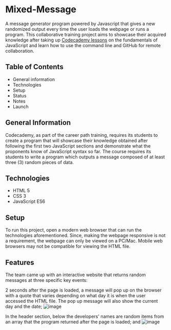 # Mixed-Message

A message generator program powered by Javascript that gives a new randomized output every time the user loads the webpage or runs a program. This collaborative training project aims to showcase their acquired knowledge after taking up [Codecademy lessons](https://www.codecademy.com/career-journey/back-end-engineer) on the fundamentals of JavaScript and learn how to use the command line and GitHub for remote collaboration.

## Table of Contents
- General information
- Technologies
- Setup
- Status
- Notes
- Launch

## General Information
Codecademy, as part of the career path training, requires its students to create a program that will showcase their knowledge obtained after following the first two JavaScript sections and demonstrate what the proponents know of JavaScript syntax so far. The course requires its students to write a program which outputs a message composed of at least three (3) random pieces of data.
  
## Technologies
- HTML 5
- CSS 3
- JavaScript ES6

## Setup
To run this project, open a modern web browser that can run the technologies aforementioned. Since, making the webpage responsive is not a requirement, the webpage can only be viewed on a PC/Mac. Mobile web browsers may not be compatible for viewing the HTML file.

## Features
The team came up with an interactive website that returns random messages at three specific key events:

2 seconds after the page is loaded, a message will pop up on the browser with a quote that varies depending on what day it is when the user accessed the HTML file. The pop up message will also show the current day and the date;
![image](https://github.com/bresilhac/Mixed-Message/assets/57829083/72a6260b-a8ed-47c4-9361-a450259e40e1)

In the header section, below the developers' names are random items from an array that the program returned after the page is loaded; and
![image](https://github.com/bresilhac/Mixed-Message/assets/57829083/78031e2f-698f-4e87-91ca-f205ac0d8502)


